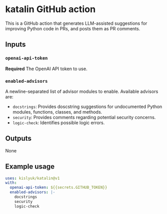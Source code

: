 # katalin GitHub action

This is a GitHub action that generates LLM-assisted suggestions for improving Python code in PRs, and posts them as PR
comments.

## Inputs

### `openai-api-token`

**Required** The OpenAI API token to use.

### `enabled-advisors`

A newline-separated list of advisor modules to enable. Available advisors are:

* `docstrings`: Provides doscstring suggestions for undocumented Python modules, functions, classes, and methods.
* `security`: Provides comments regarding potential security concerns.
* `logic-check`: Identifies possible logic errors.

<!--
### `custom-prompts`

A newline-separated list of colon-separated `node:prompt` pairs. TODO
-->

## Outputs

None

## Example usage

```yaml
uses: kislyuk/katalin@v1
with:
  openai-api-token: ${{secrets.GITHUB_TOKEN}}
  enabled-advisors: |-
    docstrings
    security
    logic-check
```
